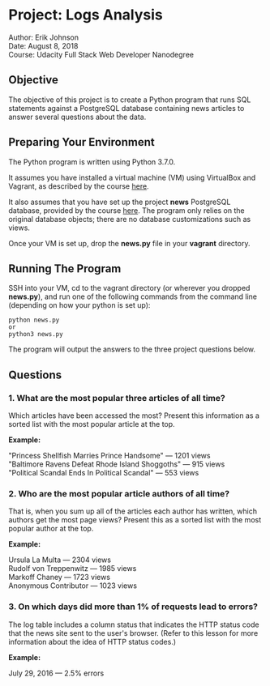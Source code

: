 # Project: Logs Analysis

Author: Erik Johnson  
Date: August 8, 2018  
Course: Udacity Full Stack Web Developer Nanodegree

## Objective

The objective of this project is to create a Python program that runs SQL
statements against a PostgreSQL database containing news articles to answer
several questions about the data.

## Preparing Your Environment

The Python program is written using Python 3.7.0. 

It assumes you have installed a virtual machine (VM) using VirtualBox and 
Vagrant, as described by the course 
[here](https://classroom.udacity.com/nanodegrees/nd004/parts/51200cee-6bb3-4b55-b469-7d4dd9ad7765/modules/c57b57d4-29a8-4c5f-9bb8-5d53df3e48f4/lessons/5475ecd6-cfdb-4418-85a2-f2583074c08d/concepts/14c72fe3-e3fe-4959-9c4b-467cf5b7c3a0).

It also assumes that you have set up the project **news** PostgreSQL database, 
provided by the course
[here](https://classroom.udacity.com/nanodegrees/nd004/parts/51200cee-6bb3-4b55-b469-7d4dd9ad7765/modules/c57b57d4-29a8-4c5f-9bb8-5d53df3e48f4/lessons/bc938915-0f7e-4550-a48f-82241ab649e3/concepts/a9cf98c8-0325-4c68-b972-58d5957f1a91).
The program only relies on the original database objects;
there are no database customizations such as views.

Once your VM is set up, drop the **news.py** file in your **vagrant** directory.

## Running The Program

SSH into your VM, cd to the vagrant directory
(or wherever you dropped **news.py**),
and run one of the following 
commands from the command line
(depending on how your python is set up):

```
python news.py
or
python3 news.py
```

The program will output the answers to the three project questions below.

## Questions

### 1. What are the most popular three articles of all time? 
Which articles have been accessed the most? 
Present this information as a sorted list with the most popular article at the 
top.

**Example:**

"Princess Shellfish Marries Prince Handsome" — 1201 views  
"Baltimore Ravens Defeat Rhode Island Shoggoths" — 915 views  
"Political Scandal Ends In Political Scandal" — 553 views

### 2. Who are the most popular article authors of all time? 
That is, when you sum up all of the articles each author has written, which 
authors get the most page views? Present this as a sorted list with the most 
popular author at the top.

**Example:**

Ursula La Multa — 2304 views  
Rudolf von Treppenwitz — 1985 views  
Markoff Chaney — 1723 views  
Anonymous Contributor — 1023 views

### 3. On which days did more than 1% of requests lead to errors?
The log table includes a column status that indicates the HTTP status code that
the news site sent to the user's browser. (Refer to this lesson for more 
information about the idea of HTTP status codes.)

**Example:**

July 29, 2016 — 2.5% errors